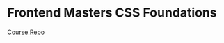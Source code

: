 # Frontend Masters CSS Foundations


[Course Repo](https://github.com/emmabostian/fem-css-foundations)
